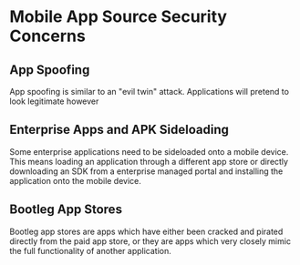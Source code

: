 # Mobile App Source Security Concerns

## App Spoofing

App spoofing is similar to an "evil twin" attack. Applications will pretend to look legitimate however 

## Enterprise Apps and APK Sideloading

Some enterprise applications need to be sideloaded onto a mobile device. This means loading an application through a different app store or directly downloading an SDK from a enterprise managed portal and installing the application onto the mobile device.

## Bootleg App Stores

Bootleg app stores are apps which have either been cracked and pirated directly from the paid app store, or they are apps which very closely mimic the full functionality of another application.